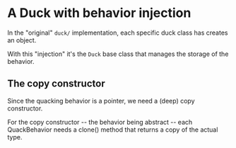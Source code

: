 # A Duck with behavior injection 

In the "original" `duck/` implementation, each specific duck class has creates an object.

With this "injection" it's the `Duck` base class that manages the storage of the behavior.

## The copy constructor

Since the quacking behavior is a pointer, we need a (deep) copy constructor.

For the copy constructor -- the behavior being abstract -- each QuackBehavior needs a clone() method that returns a copy of the actual type.
